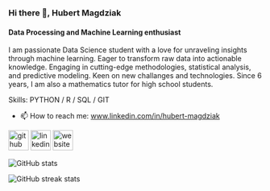 ### Hi there 👋, Hubert Magdziak
#### Data Processing and Machine Learning enthusiast
I am passionate Data Science student with a love for unraveling insights through machine learning. Eager to transform raw data into actionable knowledge. Engaging in cutting-edge methodologies, statistical analysis, and predictive modeling. Keen on new challanges and technologies. Since 6 years, I am also a mathematics tutor for high school students.

Skills: PYTHON / R / SQL / GIT

- 📫 How to reach me: www.linkedin.com/in/hubert-magdziak 


[<img src='https://cdn.jsdelivr.net/npm/simple-icons@3.0.1/icons/github.svg' alt='github' height='40'>](https://github.com/Hubert-Magdziak)  [<img src='https://cdn.jsdelivr.net/npm/simple-icons@3.0.1/icons/linkedin.svg' alt='linkedin' height='40'>](https://www.linkedin.com/in/hubert-magdziak/)  [<img src='https://cdn.jsdelivr.net/npm/simple-icons@3.0.1/icons/icloud.svg' alt='website' height='40'>](https://rpubs.com/av1ze)  

![GitHub stats](https://github-readme-stats.vercel.app/api?username=Hubert-Magdziak&show_icons=true)  

![GitHub streak stats](https://streak-stats.demolab.com/?user=Hubert-Magdziak)  

